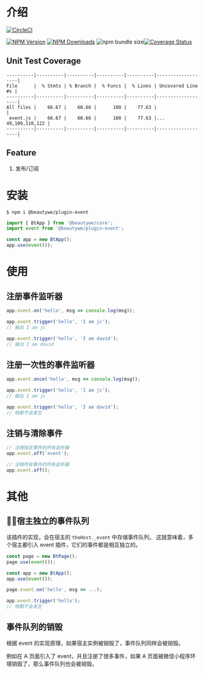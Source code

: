 
# 介绍

[![CircleCI](https://circleci.com/gh/beautywe/beautywe-plugin-event/tree/master.svg?style=svg)](https://circleci.com/gh/beautywe/beautywe-plugin-event/tree/master)

[![NPM Version](https://img.shields.io/npm/v/@beautywe/plugin-event.svg)](https://www.npmjs.com/package/@beautywe/plugin-event) [![NPM Downloads](https://img.shields.io/npm/dm/@beautywe/plugin-event.svg)](https://www.npmjs.com/package/@beautywe/plugin-event) ![npm bundle size](https://img.shields.io/bundlephobia/minzip/@beautywe/plugin-event.svg)[![Coverage Status](https://coveralls.io/repos/github/beautywe/beautywe-plugin-event/badge.svg)](https://coveralls.io/github/beautywe/beautywe-plugin-event)

## Unit Test Coverage

```
----------|----------|----------|----------|----------|-------------------|
File      |  % Stmts | % Branch |  % Funcs |  % Lines | Uncovered Line #s |
----------|----------|----------|----------|----------|-------------------|
All files |    66.67 |    60.66 |      100 |    77.63 |                   |
 event.js |    66.67 |    60.66 |      100 |    77.63 |... 49,109,110,122 |
----------|----------|----------|----------|----------|-------------------|
```

## Feature
1. 发布/订阅

# 安装

```
$ npm i @beautywe/plugin-event
```

```javascript
import { BtApp } from '@beautywe/core';
import event from '@beautywe/plugin-event';

const app = new BtApp();
app.use(event());
```

# 使用

## 注册事件监听器

```javascript
app.event.on('hello', msg => console.log(msg));

app.event.trigger('hello', 'I am jc');
// 输出 I am jc

app.event.trigger('hello', 'I am david');
// 输出 I am david
```

## 注册一次性的事件监听器

```javascript
app.event.once('hello', msg => console.log(msg));

app.event.trigger('hello', 'I am jc');
// 输出 I am jc

app.event.trigger('hello', 'I am david');
// 啥都不会发生
```

## 注销与清除事件
```javascript
// 注销指定事件的所有监听器
app.event.off('event');

// 注销所有事件的所有监听器
app.event.off();
```

# 其他

## 宿主独立的事件队列

该插件的实现，会在宿主的 `theHost._event` 中存储事件队列。
这就意味着，多个宿主都引入 event 插件，它们的事件都是相互独立的。

```javascript
const page = new BtPage();
page.use(event());

const app = new BtApp();
app.use(event());

page.event.on('hello', msg => ...);

app.event.trigger('hello');
// 啥都不会发生
```

## 事件队列的销毁

根据 event 的实现原理，如果宿主实例被销毁了，事件队列同样会被销毁。

例如在 A 页面引入了 event，并且注册了很多事件，如果 A 页面被微信小程序环境销毁了，那么事件队列也会被销毁。